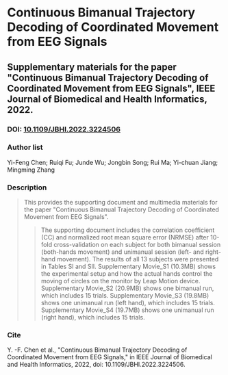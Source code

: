 # Continuous Bimanual Trajectory Decoding of Coordinated Movement from EEG Signals
## Supplementary materials for the paper "Continuous Bimanual Trajectory Decoding of Coordinated Movement from EEG Signals", IEEE Journal of Biomedical and Health Informatics, 2022.
### DOI: [10.1109/JBHI.2022.3224506](10.1109/JBHI.2022.3224506)
### Author list
Yi-Feng Chen;
Ruiqi Fu;
Junde Wu;
Jongbin Song;
Rui Ma;
Yi-chuan Jiang;
Mingming Zhang
### Description
>This provides the supporting document and multimedia materials for the paper "Continuous Bimanual Trajectory Decoding of Coordinated Movement from EEG Signals". 
>>The supporting document includes the correlation coefficient (CC) and normalized root mean square error (NRMSE) after 10-fold cross-validation on each subject for both bimanual session (both-hands movement) and unimanual session (left- and right-hand movement). The results of all 13 subjects were presented in Tables SI and SII.
>>Supplementary Movie_S1 (10.3MB) shows the experimental setup and how the actual hands control the moving of circles on the monitor by Leap Motion device.
>>Supplementary Movie_S2 (20.9MB) shows one bimanual run, which includes 15 trials.
>>Supplementary Movie_S3 (19.8MB) shows one unimanual run (left hand), which includes 15 trials.
>>Supplementary Movie_S4 (19.7MB) shows one unimanual run (right hand), which includes 15 trials.

### Cite
Y. -F. Chen et al., "Continuous Bimanual Trajectory Decoding of Coordinated Movement from EEG Signals," in IEEE Journal of Biomedical and Health Informatics, 2022, doi: 10.1109/JBHI.2022.3224506.
